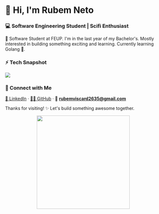 <!-- Template from https://github.com/pr2tik1/pr2tik1 -->

# 👋 Hi, I'm Rubem Neto 
### 💻 Software Engineering Student | Scifi Enthusiast

🚀 Software Student at FEUP. I'm in the last year of my Bachelor's. Mostly interested in building something exciting and learning. Currently learning Golang 🥳.

### ⚡ Tech Snapshot

<p align="left">
    <img src="https://skillicons.dev/icons?i=c,cpp,haskell,golang,git,kotlin,flutter,dart,java,python,html,css,js,php,ts,react,nextjs,tailwind,docker" />
</p>

### 🤝 Connect with Me  
[💼 LinkedIn](https://www.linkedin.com/in/rubem-neto-62951122b/) · [🧑‍💻 GitHub](https://github.com/rubuy-74) · 📧 **rubemviscard2635@gmail.com**

Thanks for visiting! ✨ Let's build something awesome together.

<p align="center">
  <img src="https://github-readme-stats.vercel.app/api?username=rubuy-74&show_icons=true&theme=dark" width="300">
</p>
